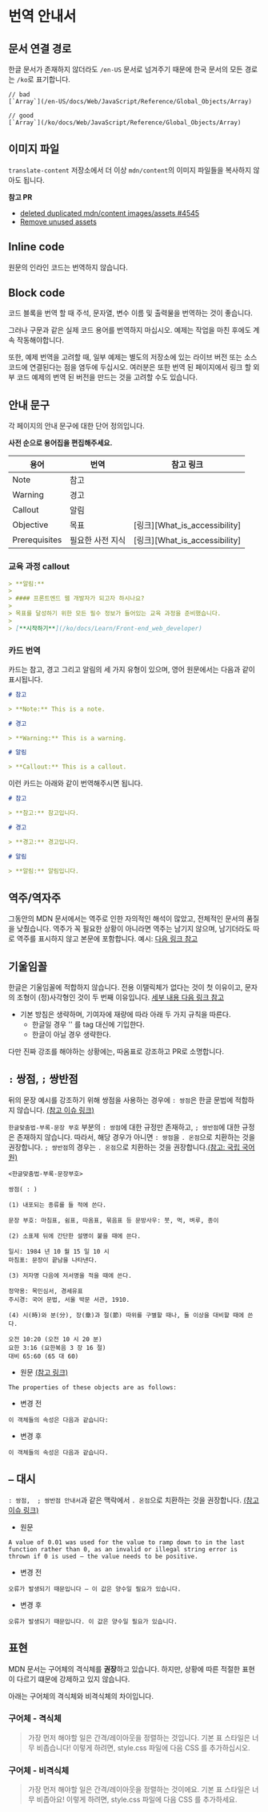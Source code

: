 # 번역 안내서

## 문서 연결 경로

한글 문서가 존재하지 않더라도 `/en-US` 문서로 넘겨주기 때문에 한국 문서의 모든 경로는 `/ko`로 표기합니다.

```
// bad
[`Array`](/en-US/docs/Web/JavaScript/Reference/Global_Objects/Array)

// good
[`Array`](/ko/docs/Web/JavaScript/Reference/Global_Objects/Array)
```

## 이미지 파일

`translate-content` 저장소에서 더 이상 `mdn/content`의 이미지 파일들을 복사하지 않아도 됩니다.

**참고 PR**

- [deleted duplicated mdn/content images/assets #4545](https://github.com/mdn/translated-content/pull/5031)
- [Remove unused assets](https://github.com/mdn/translated-content/pull/14664)

## Inline code

원문의 인라인 코드는 번역하지 않습니다.

## Block code

코드 블록을 번역 할 때 주석, 문자열, 변수 이름 및 출력물을 번역하는 것이 좋습니다.

그러나 구문과 같은 실제 코드 용어를 번역하지 마십시오. 예제는 작업을 마친 후에도 계속 작동해야합니다.

또한, 예제 번역을 고려할 때, 일부 예제는 별도의 저장소에 있는 라이브 버전 또는 소스 코드에 연결된다는 점을 염두에 두십시오. 여러분은 또한 번역 된 페이지에서 링크 할 외부 코드 예제의 번역 된 버전을 만드는 것을 고려할 수도 있습니다.

## 안내 문구

각 페이지의 안내 문구에 대한 단어 정의입니다.

**사전 순으로 용어집을 편집해주세요.**

| 용어          | 번역             | 참고 링크                     |
| ------------- | ---------------- | ----------------------------- |
| Note          | 참고             |                               |
| Warning       | 경고             |                               |
| Callout       | 알림             |                               |
| Objective     | 목표             | [링크][What_is_accessibility] |
| Prerequisites | 필요한 사전 지식 | [링크][What_is_accessibility] |

### 교육 과정 callout

```markdown
> **알림:**
>
> #### 프론트엔드 웹 개발자가 되고자 하시나요?
>
> 목표를 달성하기 위한 모든 필수 정보가 들어있는 교육 과정을 준비했습니다.
>
> [**시작하기**](/ko/docs/Learn/Front-end_web_developer)
```

### 카드 번역

카드는 참고, 경고 그리고 알림의 세 가지 유형이 있으며, 영어 원문에서는 다음과 같이 표시됩니다.

```markdown
# 참고

> **Note:** This is a note.

# 경고

> **Warning:** This is a warning.

# 알림

> **Callout:** This is a callout.
```

이런 카드는 아래와 같이 번역해주시면 됩니다.

```markdown
# 참고

> **참고:** 참고입니다.

# 경고

> **경고:** 경고입니다.

# 알림

> **알림:** 알림입니다.
```

## 역주/역자주

그동안의 MDN 문서에서는 역주로 인한 자의적인 해석이 많았고, 전체적인 문서의 품질을 낮췄습니다. 역주가 꼭 필요한 상황이 아니라면 역주는 남기지 않으며, 남기더라도 따로 역주를 표시하지 않고 본문에 포함합니다.
예시: [다음 링크 참고](https://github.com/mdn/translated-content/pull/1385#discussion_r667509255)

## 기울임꼴

한글은 기울임꼴에 적합하지 않습니다. 전용 이탤릭체가 없다는 것이 첫 이유이고, 문자의 조형이 (정)사각형인 것이 두 번째 이유입니다. [세부 내용 다음 링크 참고](https://github.com/mdn/translated-content/issues/1537)

- 기본 방침은 생략하며, 기여자에 재량에 따라 아래 두 가지 규칙을 따른다.
  - 한글일 경우 '' 를 tag 대신에 기입한다.
  - 한글이 아닐 경우 생략한다.

다만 진짜 강조를 해야하는 상황에는, 따옴표로 강조하고 PR로 소명합니다.

## `:` 쌍점, `;` 쌍반점

뒤의 문장 예시를 강조하기 위해 쌍점을 사용하는 경우에 `: 쌍점`은 한글 문법에 적합하지 않습니다. [(참고 이슈 링크)](https://github.com/mdn/translated-content/pull/2747#issuecomment-964241518)

`한글맞춤법-부록-문장 부호` 부분의 `: 쌍점`에 대한 규정만 존재하고, `; 쌍반점`에 대한 규정은 존재하지 않습니다. 따라서, 해당 경우가 아니면 `: 쌍점`을 `. 온점`으로 치환하는 것을 권장합니다. `; 쌍반점`의 경우는 `. 온점`으로 치환하는 것을 권장합니다.[(참고: 국립 국어원)](https://www.korean.go.kr/front/onlineQna/onlineQnaView.do?mn_id=216&qna_seq=70177)

```
<한글맞춤법-부록-문장부호>

쌍점( : )

(1) 내포되는 종류를 들 적에 쓴다.

문장 부호: 마침표, 쉼표, 따옴표, 묶음표 등 문방사우: 붓, 먹, 벼루, 종이

(2) 소표제 뒤에 간단한 설명이 붙을 때에 쓴다.

일시: 1984 년 10 월 15 일 10 시
마침표: 문장이 끝남을 나타낸다.

(3) 저자명 다음에 저서명을 적을 때에 쓴다.

정약용: 목민심서, 경세유표
주시경: 국어 문법, 서울 박문 서관, 1910.

(4) 시(時)와 분(分), 장(章)과 절(節) 따위를 구별할 때나, 둘 이상을 대비할 때에 쓴다.

오전 10:20 (오전 10 시 20 분)
요한 3:16 (요한복음 3 장 16 절)
대비 65:60 (65 대 60)
```

- 원문 [(참고 링크)][]

```
The properties of these objects are as follows:
```

- 변경 전

```
이 객체들의 속성은 다음과 같습니다:
```

- 변경 후

```
이 객체들의 속성은 다음과 같습니다.
```

## `—` 대시

`: 쌍점,  ; 쌍반점 안내서`과 같은 맥락에서 `. 온점`으로 치환하는 것을 권장합니다. [(참고 이슈 링크)](https://github.com/mdn/translated-content/pull/2747#issuecomment-965500282)

- 원문

```
A value of 0.01 was used for the value to ramp down to in the last function rather than 0, as an invalid or illegal string error is thrown if 0 is used — the value needs to be positive.
```

- 변경 전

```
오류가 발생되기 때문입니다 — 이 값은 양수일 필요가 있습니다.
```

- 변경 후

```
오류가 발생되기 때문입니다. 이 값은 양수일 필요가 있습니다.
```

[(참고 링크)]: https://developer.mozilla.org/en-US/docs/Web/API/AudioWorkletProcessor/parameterDescriptors

## 표현

MDN 문서는 구어체의 격식체를 **권장**하고 있습니다. 하지만, 상황에 따른 적절한 표현이 다르기 떄문에 강제하고 있지 않습니다.

아래는 구어체의 격식체와 비격식체의 차이입니다.

### 구어체 - 격식체

> 가장 먼저 해야할 일은 간격/레이아웃을 정렬하는 것입니다. 기본 표 스타일은 너무 비좁습니다! 이렇게 하려면, style.css 파일에 다음 CSS 를 추가하십시오.

### 구어체 - 비격식체

> 가장 먼저 해야할 일은 간격/레이아웃을 정렬하는 것이에요. 기본 표 스타일은 너무 비좁아요! 이렇게 하려면, style.css 파일에 다음 CSS 를 추가하세요.
